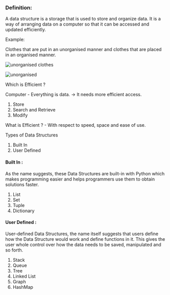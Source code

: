 
### Definition: 

A data structure is a storage that is used to store and organize data. It is a way of arranging data on a computer so that it can be accessed and updated efficiently.

Example: 

Clothes that are put in an unorganised manner and clothes that are placed in an organised manner. 

![unorganised clothes](../images/organised_clothes.jpg)


![unorganised](../images/unorganised_clothes.jpg)


Which is Efficient ?

Computer - Everything is data. -> It needs more efficient access. 

1. Store
2. Search and Retrieve
3. Modify


What is Efficient ? - With respect to speed, space and ease of use. 



Types of Data Structures

1. Built In
2. User Defined

#### Built In :

As the name suggests, these Data Structures are built-in with Python which makes programming easier and helps programmers use them to obtain solutions faster.

1. List
2. Set
3. Tuple
4. Dictionary

#### User Defined : 

User-defined Data Structures, the name itself suggests that users define how the Data Structure would work and define functions in it. This gives the user whole control over how the data needs to be saved, manipulated and so forth.

1. Stack
2. Queue
3. Tree
4. Linked List
5. Graph
6. HashMap
